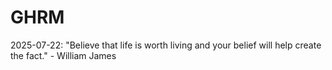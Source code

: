 # GHRM

2025-07-22: "Believe that life is worth living and your belief will help create the fact." - William James